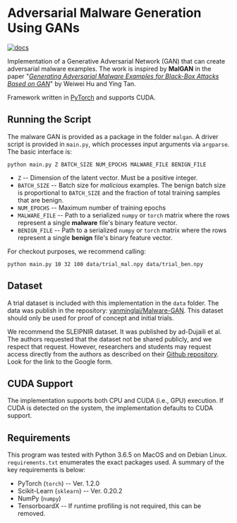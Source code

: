 # Adversarial Malware Generation Using GANs

[![docs](https://img.shields.io/badge/license-MIT-blue.svg)](https://github.com/ZaydH/MalwareGAN/blob/master/LICENSE)

Implementation of a Generative Adversarial Network (GAN) that can create adversarial malware examples.  The work is inspired by **MalGAN** in the paper "[*Generating Adversarial Malware Examples for Black-Box Attacks Based on GAN*](https://arxiv.org/abs/1702.05983)" by Weiwei Hu and Ying Tan.

Framework written in [PyTorch](https://pytorch.org/) and supports CUDA.

## Running the Script

The malware GAN is provided as a package in the folder `malgan`.  A driver script is provided in `main.py`, which processes input arguments via `argparse`.  The basic interface is:

    python main.py Z BATCH_SIZE NUM_EPOCHS MALWARE_FILE BENIGN_FILE

* `Z` -- Dimension of the latent vector.  Must be a positive integer.
* `BATCH_SIZE` -- Batch size for *malicious* examples.  The benign batch size is proportional to `BATCH_SIZE` and the fraction of total training samples that are benign.
* `NUM_EPOCHS` -- Maximum number of training epochs
* `MALWARE_FILE` -- Path to a serialized `numpy` or `torch` matrix where the rows represent a single **malware** file's binary feature vector.
* `BENIGN_FILE` -- Path to a serialized `numpy` or `torch` matrix where the rows represent a single **benign** file's binary feature vector.

For checkout purposes, we recommend calling:

    python main.py 10 32 100 data/trial_mal.npy data/trial_ben.npy 

## Dataset

A trial dataset is included with this implementation in the `data` folder.  The data was publish in the repository: [yanminglai/Malware-GAN](https://github.com/yanminglai/Malware-GAN).  This dataset should only be used for proof of concept and initial trials. 

We recommend the SLEIPNIR dataset.  It was published by ad-Dujaili et al.  The authors requested that the dataset not be shared publicly, and we respect that request.  However, researchers and students may request access directly from the authors as described on their [Github repository](https://github.com/ALFA-group/robust-adv-malware-detection).  Look for the link to the Google form.

## CUDA Support

The implementation supports both CPU and CUDA (i.e., GPU) execution.  If CUDA is detected on the system, the implementation defaults to CUDA support.

## Requirements

This program was tested with Python 3.6.5 on MacOS and on Debian Linux.  `requirements.txt` enumerates the exact packages used. A summary of the key requirements is below: 

* PyTorch (`torch`) -- Ver. 1.2.0
* Scikit-Learn (`sklearn`) -- Ver. 0.20.2
* NumPy (`numpy`)
* TensorboardX -- If runtime profiling is not required, this can be removed.
